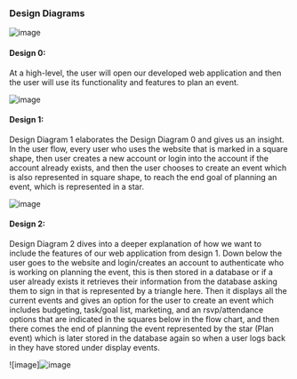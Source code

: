### Design Diagrams 

![image](https://github.com/kbnguyen1423/Capstone-Project/assets/98423738/b1afd95f-15c7-48aa-b3b3-ce76a8dc5d91)




#### Design 0: 

At a high-level, the user will open our developed web application and then the user will use its functionality and features to plan an event. 

![image](https://github.com/kbnguyen1423/Capstone-Project/assets/98423738/3f3d4410-2ab5-4f58-9143-1460b7c8a43f)




#### Design 1: 

Design Diagram 1 elaborates the Design Diagram 0 and gives us an insight. In the user flow, every user who uses the website that is marked in a square shape, then user creates a new account or login into the account if the account already exists, and then the user chooses to create an event which is also represented in square shape, to reach the end goal of planning an event, which is represented in a star. 

![image](https://github.com/kbnguyen1423/Capstone-Project/assets/98423738/788eb2bc-2f77-452d-aa63-d158e33b823d)




#### Design 2:  

Design Diagram 2 dives into a deeper explanation of how we want to include the features of our web application from design 1. Down below the user goes to the website and login/creates an account to authenticate who is working on planning the event, this is then stored in a database or if a user already exists it retrieves their information from the database asking them to sign in that is represented by a triangle here. Then it displays all the current events and gives an option for the user to create an event which includes budgeting, task/goal list, marketing, and an rsvp/attendance options that are indicated in the squares below in the flow chart, and then there comes the end of planning the event represented by the star (Plan event) which is later stored in the database again so when a user logs back in they have stored under display events.  

![image]![image](https://github.com/kbnguyen1423/Capstone-Project/assets/98423738/2eaeae98-4c13-4870-b6f2-c2edfc017526)





